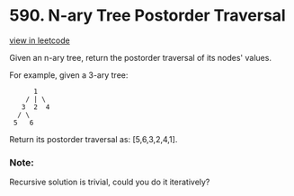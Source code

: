 # 590. N-ary Tree Postorder Traversal

[view in leetcode](https://leetcode.com/problems/n-ary-tree-postorder-traversal/)

Given an n-ary tree, return the postorder traversal of its nodes' values.

For example, given a 3-ary tree:

          1
        / | \ 
       3  2  4
      / \
     5   6

Return its postorder traversal as: [5,6,3,2,4,1].

### Note:

Recursive solution is trivial, could you do it iteratively?